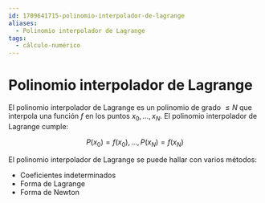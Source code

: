 ```yaml
---
id: 1709641715-polinomio-interpolador-de-lagrange
aliases:
  - Polinomio interpolador de Lagrange
tags:
  - cálculo-numérico
---
```


# Polinomio interpolador de Lagrange

El polinomio interpolador de Lagrange es un polinomio de grado $\le N$ que interpola una función $f$ en los puntos $x_0, \ldots , x_N$. El polinomio interpolador de Lagrange cumple:

$$
P(x_{0}) = f(x_{0}), \ldots, P(x_{N}) = f(x_{N})
$$

El polinomio interpolador de Lagrange se puede hallar con varios métodos:

- Coeficientes indeterminados
- Forma de Lagrange
- Forma de Newton


